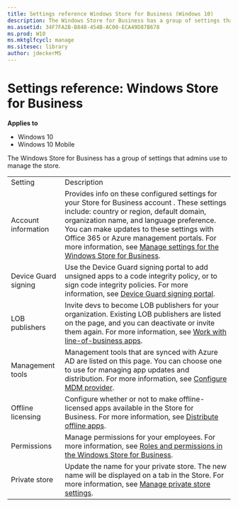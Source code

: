 ```yaml
---
title: Settings reference Windows Store for Business (Windows 10)
description: The Windows Store for Business has a group of settings that admins use to manage the store.
ms.assetid: 34F7FA2B-B848-454B-AC00-ECA49D87B678
ms.prod: W10
ms.mktglfcycl: manage
ms.sitesec: library
author: jdeckerMS
---
```


# Settings reference: Windows Store for Business


**Applies to**

-   Windows 10
-   Windows 10 Mobile

The Windows Store for Business has a group of settings that admins use to manage the store.

|                      |                                                                                                                                                                                                                                                                                                                                                                                                                    |
|----------------------|--------------------------------------------------------------------------------------------------------------------------------------------------------------------------------------------------------------------------------------------------------------------------------------------------------------------------------------------------------------------------------------------------------------------|
| Setting              | Description                                                                                                                                                                                                                                                                                                                                                                                                        |
| Account information  | Provides info on these configured settings for your Store for Business account . These settings include: country or region, default domain, organization name, and language preference. You can make updates to these settings with Office 365 or Azure management portals. For more information, see [Manage settings for the Windows Store for Business](manage-settings-in-the-windows-store-for-business.md). |
| Device Guard signing | Use the Device Guard signing portal to add unsigned apps to a code integrity policy, or to sign code integrity policies. For more information, see [Device Guard signing portal](device-guard-signing-portal.md).                                                                                                                                                                                                 |
| LOB publishers       | Invite devs to become LOB publishers for your organization. Existing LOB publishers are listed on the page, and you can deactivate or invite them again. For more information, see [Work with line-of-business apps](working-with-line-of-business-apps.md).                                                                                                                                                      |
| Management tools     | Management tools that are synced with Azure AD are listed on this page. You can choose one to use for managing app updates and distribution. For more information, see [Configure MDM provider](configure-mdm-provider.md).                                                                                                                                                                                       |
| Offline licensing    | Configure whether or not to make offline-licensed apps available in the Store for Business. For more information, see [Distribute offline apps](distribute-offline-apps.md).                                                                                                                                                                                                                                      |
| Permissions          | Manage permissions for your employees. For more information, see [Roles and permissions in the Windows Store for Business](roles-and-permissions-in-the-windows-store-for-business.md).                                                                                                                                                                                                                           |
| Private store        | Update the name for your private store. The new name will be displayed on a tab in the Store. For more information, see [Manage private store settings](manage-private-store-settings.md).                                                                                                                                                                                                                        |

 

 

 





